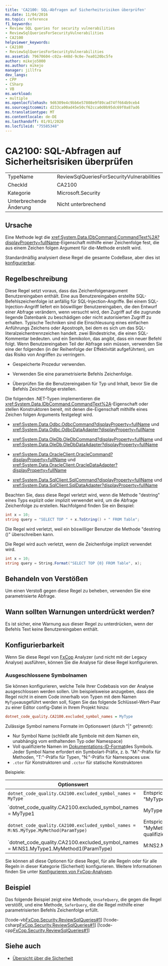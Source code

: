 ```yaml
---
title: 'CA2100: SQL-Abfragen auf Sicherheitsrisiken überprüfen'
ms.date: 11/04/2016
ms.topic: reference
f1_keywords:
- Review SQL queries for security vulnerabilities
- ReviewSqlQueriesForSecurityVulnerabilities
- CA2100
helpviewer_keywords:
- CA2100
- ReviewSqlQueriesForSecurityVulnerabilities
ms.assetid: 79670604-c02a-448d-9c0e-7ea0120bc5fe
author: mikejo5000
ms.author: mikejo
manager: jillfra
dev_langs:
- CPP
- CSharp
- VB
ms.workload:
- multiple
ms.openlocfilehash: 9d6309e4c9bb6e57808e9f89cad74ff664b9ceb4
ms.sourcegitcommit: d233ca00ad45e50cf62cca0d0b95dc69f0a87ad6
ms.translationtype: MT
ms.contentlocale: de-DE
ms.lasthandoff: 01/01/2020
ms.locfileid: "75585348"
---
```

# <a name="ca2100-review-sql-queries-for-security-vulnerabilities"></a>CA2100: SQL-Abfragen auf Sicherheitsrisiken überprüfen

|||
|-|-|
|TypeName|ReviewSqlQueriesForSecurityVulnerabilities|
|CheckId|CA2100|
|Kategorie|Microsoft.Security|
|Unterbrechende Änderung|Nicht unterbrechend|

## <a name="cause"></a>Ursache

Eine Methode legt die <xref:System.Data.IDbCommand.CommandText%2A?displayProperty=fullName>-Eigenschaft mithilfe einer Zeichenfolge fest, die aus einem Zeichen folgen Argument für die-Methode erstellt wird.

Standardmäßig analysiert diese Regel die gesamte CodeBase, aber dies ist [konfigurierbar](#configurability).

## <a name="rule-description"></a>Regelbeschreibung

Diese Regel setzt voraus, dass das Zeichenfolgenargument Benutzereingaben enthält. Eine aus Benutzereingaben erstellte SQL-Befehlszeichenfolge ist anfällig für SQL-Injection-Angriffe. Bei einem SQL-Injection-Angriff liefert ein böswilliger Benutzereingaben, die den Entwurf einer Abfrage verändern, wenn versucht wird, den Zugriff auf die zugrunde liegende Datenbank zu beschädigen oder nicht autorisierten Zugriff zu erhalten. Typische Techniken sind die Einschleusung eines einfachen Anführungs Zeichens oder Apostroph, bei dem es sich um das SQL-literalzeichentrennzeichen handelt. zwei Bindestriche, die einen SQL-Kommentar bedeuten. und ein Semikolon, das angibt, dass ein neuer Befehl folgt. Wenn Benutzereingaben Teil der Abfrage sein müssen, verwenden Sie eine der folgenden (in der Reihenfolge der Effektivität aufgeführten), um das Risiko von Angriffen zu verringern.

- Gespeicherte Prozedur verwenden.

- Verwenden Sie eine parametrisierte Befehls Zeichenfolge.

- Überprüfen Sie die Benutzereingaben für Typ und Inhalt, bevor Sie die Befehls Zeichenfolge erstellen.

Die folgenden .NET-Typen implementieren die <xref:System.Data.IDbCommand.CommandText%2A>-Eigenschaft oder stellen Konstruktoren bereit, mit denen die-Eigenschaft mithilfe eines Zeichen folgen Arguments festgelegt wird.

- <xref:System.Data.Odbc.OdbcCommand?displayProperty=fullName> und <xref:System.Data.Odbc.OdbcDataAdapter?displayProperty=fullName>

- <xref:System.Data.OleDb.OleDbCommand?displayProperty=fullName> und <xref:System.Data.OleDb.OleDbDataAdapter?displayProperty=fullName>

- <xref:System.Data.OracleClient.OracleCommand?displayProperty=fullName> und <xref:System.Data.OracleClient.OracleDataAdapter?displayProperty=fullName>

- <xref:System.Data.SqlClient.SqlCommand?displayProperty=fullName> und <xref:System.Data.SqlClient.SqlDataAdapter?displayProperty=fullName>

Beachten Sie, dass diese Regel verletzt wird, wenn die Methode "destring" eines Typs explizit oder implizit verwendet wird, um die Abfrage Zeichenfolge zu erstellen. Nachfolgend finden Sie ein Beispiel:

```csharp
int x = 10;
string query = "SELECT TOP " + x.ToString() + " FROM Table";
```

Die Regel wird verletzt, weil ein böswilliger Benutzer die Methode "destring ()" überschreiben kann.

Die Regel wird auch verletzt, wenn die Zeichenfolge implizit verwendet wird.

```csharp
int x = 10;
string query = String.Format("SELECT TOP {0} FROM Table", x);
```

## <a name="how-to-fix-violations"></a>Behandeln von Verstößen

Um einen Verstoß gegen diese Regel zu beheben, verwenden Sie eine parametrisierte Abfrage.

## <a name="when-to-suppress-warnings"></a>Wann sollten Warnungen unterdrückt werden?

Es ist sicher, eine Warnung aus dieser Regel zu unterdrücken, wenn der Befehls Text keine Benutzereingaben enthält.

## <a name="configurability"></a>Konfigurierbarkeit

Wenn Sie diese Regel von [FxCop](install-fxcop-analyzers.md) Analyzer (und nicht mit der Legacy Analyse) ausführen, können Sie die Analyse für diese Regel konfigurieren.

### <a name="excluded-symbol-names"></a>Ausgeschlossene Symbolnamen

Sie können konfigurieren, welche Teile Ihrer Codebasis von der Analyse ausgeschlossen werden sollen. Um beispielsweise anzugeben, dass die Regel nicht in einem Code innerhalb von Typen mit dem Namen `MyType`ausgeführt werden soll, fügen Sie das folgende Schlüssel-Wert-Paar zu einer Editor config-Datei in Ihrem Projekt hinzu:

```ini
dotnet_code_quality.CA2100.excluded_symbol_names = MyType
```

Zulässige Symbol namens Formate im Optionswert (durch "|" getrennt):
  - Nur Symbol Name (schließt alle Symbole mit dem Namen ein, unabhängig vom enthaltenden Typ oder Namespace)
  - Voll qualifizierte Namen im [Dokumentations-ID-Format](https://github.com/dotnet/csharplang/blob/master/spec/documentation-comments.md#id-string-format)des Symbols. Jeder Symbol Name erfordert ein Symbolart-Präfix, z. b. "M:"-Präfix für Methoden, "T:"-Präfix für Typen, "N:"-Präfix für Namespaces usw.
  - `.ctor` für Konstruktoren und `.cctor` für statische Konstruktoren

Beispiele:

| Optionswert | Summary |
| --- | --- |
|`dotnet_code_quality.CA2100.excluded_symbol_names = MyType` | Entspricht allen Symbolen mit dem Namen "MyType" in der Kompilierung.
|`dotnet_code_quality.CA2100.excluded_symbol_names = MyType1|MyType2` | Entspricht allen Symbolen mit dem Namen "MyType1" oder "MyType2" in der Kompilierung.
|`dotnet_code_quality.CA2100.excluded_symbol_names = M:NS.MyType.MyMethod(ParamType)` | Entspricht der bestimmten Methode "MyMethod" mit der angegebenen voll qualifizierten Signatur.
|`dotnet_code_quality.CA2100.excluded_symbol_names = M:NS1.MyType1.MyMethod1(ParamType)|M:NS2.MyType2.MyMethod2(ParamType)` | Entspricht den spezifischen Methoden "MyMethod1" und "MyMethod2" mit der entsprechenden voll qualifizierten Signatur.

Sie können all diese Optionen für diese Regel, für alle Regeln oder für alle Regeln in dieser Kategorie (Sicherheit) konfigurieren. Weitere Informationen finden Sie unter [Konfigurieren von FxCop-Analysen](configure-fxcop-analyzers.md).

## <a name="example"></a>Beispiel

Das folgende Beispiel zeigt eine Methode, `UnsafeQuery`, die gegen die Regel verstößt, und eine Methode, `SaferQuery`, die die Regel mithilfe einer parametrisierten Befehls Zeichenfolge erfüllt.

[!code-vb[FxCop.Security.ReviewSqlQueries#1](../code-quality/codesnippet/VisualBasic/ca2100-review-sql-queries-for-security-vulnerabilities_1.vb)]
[!code-csharp[FxCop.Security.ReviewSqlQueries#1](../code-quality/codesnippet/CSharp/ca2100-review-sql-queries-for-security-vulnerabilities_1.cs)]
[!code-cpp[FxCop.Security.ReviewSqlQueries#1](../code-quality/codesnippet/CPP/ca2100-review-sql-queries-for-security-vulnerabilities_1.cpp)]

## <a name="see-also"></a>Siehe auch

- [Übersicht über die Sicherheit](/dotnet/framework/data/adonet/security-overview)
